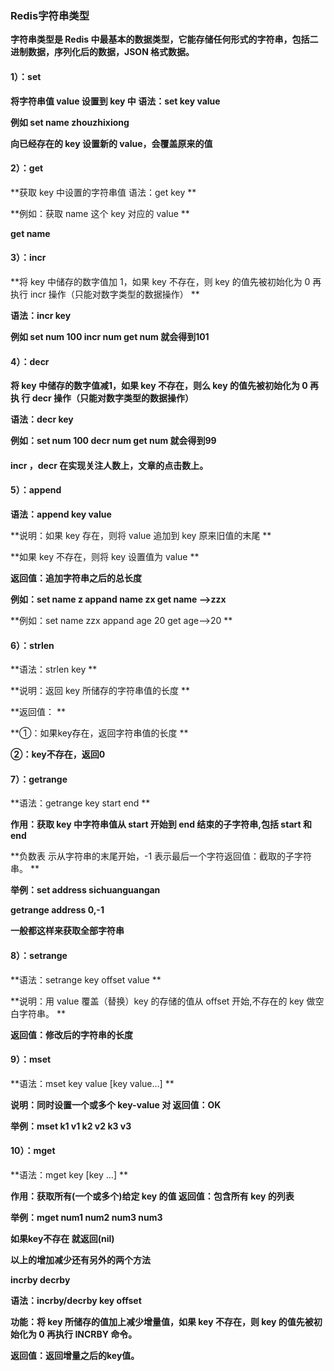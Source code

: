 ### Redis字符串类型

**字符串类型是 Redis 中最基本的数据类型，它能存储任何形式的字符串，包括二进制数据，序列化后的数据，JSON 格式数据。**



#### 1）：set

**将字符串值 value 设置到 key 中 语法：set key value**

**例如   set name zhouzhixiong**

**向已经存在的 key 设置新的 value，会覆盖原来的值**



#### 2）：get

**获取 key 中设置的字符串值 语法：get key **

**例如：获取 name 这个 key 对应的 value    **

**get name**



#### 3）：incr

**将 key 中储存的数字值加 1，如果 key 不存在，则 key 的值先被初始化为 0 再执行 incr 操作（只能对数字类型的数据操作） **

**语法：incr key**

**例如  set num 100       incr num    get num    就会得到101**



#### 4）：decr

**将 key 中储存的数字值减1，如果 key 不存在，则么 key 的值先被初始化为 0 再执 行 decr 操作（只能对数字类型的数据操作）**

**语法：decr key**

**例如：set num 100    decr num   get num   就会得到99**

#### incr ，decr 在实现关注人数上，文章的点击数上。



#### 5）：append

**语法：append key value**

**说明：如果 key 存在，则将 value 追加到 key 原来旧值的末尾 **

**如果 key 不存在，则将 key 设置值为 value **

**返回值：追加字符串之后的总长度**

**例如：set name z    appand name zx    get name -->zzx**

**例如：set name zzx    appand age 20   get age-->20 **



#### 6）：strlen

**语法：strlen key **

**说明：返回 key 所储存的字符串值的长度 **

**返回值： **

**①：如果key存在，返回字符串值的长度 **

**②：key不存在，返回0**



#### 7）：getrange

**语法：getrange key start end **

**作用：获取 key 中字符串值从 start 开始到 end 结束的子字符串,包括 start 和 end**

**负数表 示从字符串的末尾开始，-1 表示最后一个字符返回值：截取的子字符串。 **

**举例：set address sichuanguangan**

**getrange address 0,-1**

**一般都这样来获取全部字符串**



#### 8）：setrange

**语法：setrange key offset value **

**说明：用 value 覆盖（替换）key 的存储的值从 offset 开始,不存在的 key 做空白字符串。 **

**返回值：修改后的字符串的长度**



#### 9）：mset

**语法：mset key value [key value…] **

**说明：同时设置一个或多个 key-value 对 返回值：OK**

**举例：mset k1 v1 k2 v2 k3 v3**



#### 10）：mget

**语法：mget key [key …] **

**作用：获取所有(一个或多个)给定 key 的值 返回值：包含所有 key 的列表**

**举例：mget num1 num2 num3 num3**

**如果key不存在 就返回(nil)**



**以上的增加减少还有另外的两个方法**

**incrby    decrby**

**语法：incrby/decrby   key   offset**

**功能：将 key 所储存的值加上减少增量值，如果 key 不存在，则 key 的值先被初始化为 0 再执行 INCRBY 命令。**

**返回值：返回增量之后的key值。**